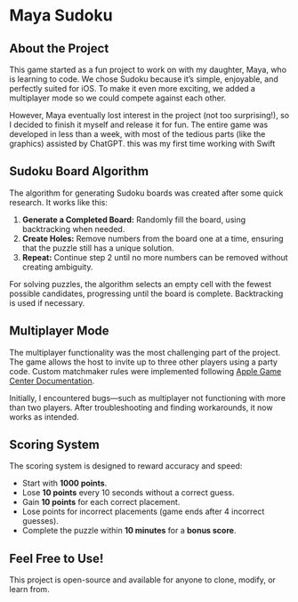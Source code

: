 # Maya Sudoku

## About the Project

This game started as a fun project to work on with my daughter, Maya, who is learning to code. We chose Sudoku because it’s simple, enjoyable, and perfectly suited for iOS. To make it even more exciting, we added a multiplayer mode so we could compete against each other.

However, Maya eventually lost interest in the project (not too surprising!), so I decided to finish it myself and release it for fun. The entire game was developed in less than a week, with most of the tedious parts (like the graphics) assisted by ChatGPT. this was my first time working with Swift

## Sudoku Board Algorithm

The algorithm for generating Sudoku boards was created after some quick research. It works like this:

1. **Generate a Completed Board:** Randomly fill the board, using backtracking when needed.
2. **Create Holes:** Remove numbers from the board one at a time, ensuring that the puzzle still has a unique solution.
3. **Repeat:** Continue step 2 until no more numbers can be removed without creating ambiguity.

For solving puzzles, the algorithm selects an empty cell with the fewest possible candidates, progressing until the board is complete. Backtracking is used if necessary.

## Multiplayer Mode

The multiplayer functionality was the most challenging part of the project. The game allows the host to invite up to three other players using a party code. Custom matchmaker rules were implemented following [Apple Game Center Documentation](https://developer.apple.com/documentation/appstoreconnectapi/game-center).

Initially, I encountered bugs—such as multiplayer not functioning with more than two players. After troubleshooting and finding workarounds, it now works as intended.

## Scoring System

The scoring system is designed to reward accuracy and speed:

- Start with **1000 points**.
- Lose **10 points** every 10 seconds without a correct guess.
- Gain **10 points** for each correct placement.
- Lose points for incorrect placements (game ends after 4 incorrect guesses).
- Complete the puzzle within **10 minutes** for a **bonus score**.

## Feel Free to Use!

This project is open-source and available for anyone to clone, modify, or learn from.

